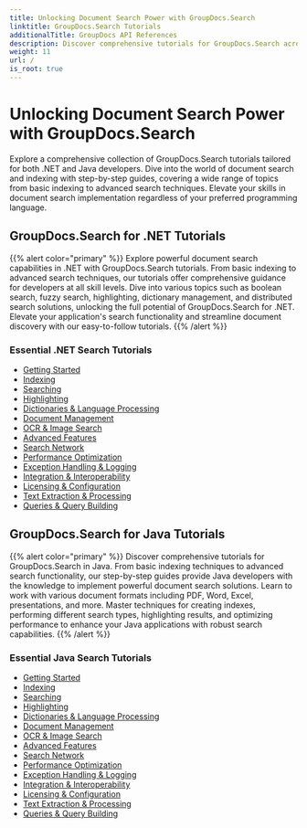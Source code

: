 ```yaml
---
title: Unlocking Document Search Power with GroupDocs.Search
linktitle: GroupDocs.Search Tutorials
additionalTitle: GroupDocs API References
description: Discover comprehensive tutorials for GroupDocs.Search across platforms. Master document indexing and search capabilities in .NET and Java effortlessly.
weight: 11
url: /
is_root: true
---
```

# Unlocking Document Search Power with GroupDocs.Search
Explore a comprehensive collection of GroupDocs.Search tutorials tailored for both .NET and Java developers. Dive into the world of document search and indexing with step-by-step guides, covering a wide range of topics from basic indexing to advanced search techniques. Elevate your skills in document search implementation regardless of your preferred programming language.

## GroupDocs.Search for .NET Tutorials
{{% alert color="primary" %}}
Explore powerful document search capabilities in .NET with GroupDocs.Search tutorials. From basic indexing to advanced search techniques, our tutorials offer comprehensive guidance for developers at all skill levels. Dive into various topics such as boolean search, fuzzy search, highlighting, dictionary management, and distributed search solutions, unlocking the full potential of GroupDocs.Search for .NET. Elevate your application's search functionality and streamline document discovery with our easy-to-follow tutorials.
{{% /alert %}}

### Essential .NET Search Tutorials

- [Getting Started](./net/getting-started/)
- [Indexing](./net/indexing/)
- [Searching](./net/searching/)
- [Highlighting](./net/highlighting/)
- [Dictionaries & Language Processing](./net/dictionaries-language-processing/)
- [Document Management](./net/document-management/)
- [OCR & Image Search](./net/ocr-image-search/)
- [Advanced Features](./net/advanced-features/)
- [Search Network](./net/search-network/)
- [Performance Optimization](./net/performance-optimization/)
- [Exception Handling & Logging](./net/exception-handling-logging/)
- [Integration & Interoperability](./net/integration-interoperability/)
- [Licensing & Configuration](./net/licensing-configuration/)
- [Text Extraction & Processing](./net/text-extraction-processing/)
- [Queries & Query Building](./net/queries-query-building/)

## GroupDocs.Search for Java Tutorials
{{% alert color="primary" %}}
Discover comprehensive tutorials for GroupDocs.Search in Java. From basic indexing techniques to advanced search functionality, our step-by-step guides provide Java developers with the knowledge to implement powerful document search solutions. Learn to work with various document formats including PDF, Word, Excel, presentations, and more. Master techniques for creating indexes, performing different search types, highlighting results, and optimizing performance to enhance your Java applications with robust search capabilities.
{{% /alert %}}

### Essential Java Search Tutorials

- [Getting Started](./java/getting-started/)
- [Indexing](./java/indexing/)
- [Searching](./java/searching/)
- [Highlighting](./java/highlighting/)
- [Dictionaries & Language Processing](./java/dictionaries-language-processing/)
- [Document Management](./java/document-management/)
- [OCR & Image Search](./java/ocr-image-search/)
- [Advanced Features](./java/advanced-features/)
- [Search Network](./java/search-network/)
- [Performance Optimization](./java/performance-optimization/)
- [Exception Handling & Logging](./java/exception-handling-logging/)
- [Integration & Interoperability](./java/integration-interoperability/)
- [Licensing & Configuration](./java/licensing-configuration/)
- [Text Extraction & Processing](./java/text-extraction-processing/)
- [Queries & Query Building](./java/queries-query-building/)